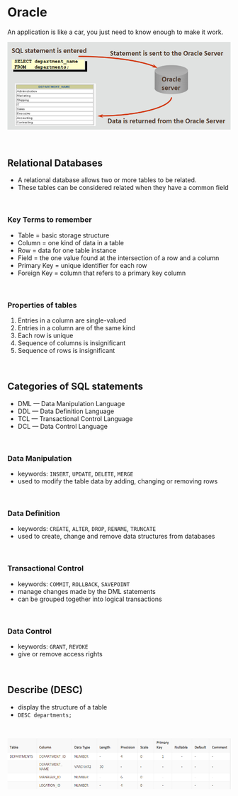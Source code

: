 # Oracle

An application is like a car, you just need to know enough to make it work.

![Image-01](./assets/Image-01.png)

<br>

## Relational Databases

- A relational database allows two or more tables to be related.
- These tables can be considered related when they have a common field

<br>

### Key Terms to remember
- Table = basic storage structure
- Column = one kind of data in a table
- Row  = data for one table instance
- Field  = the one value found at the intersection of a row and a column
- Primary Key = unique identifier for each row
- Foreign Key = column that refers to a primary key column

<br>

### Properties of tables
1. Entries in a column are single-valued
2. Entries in a column are of the same kind
3. Each row is unique
4. Sequence of columns is insignificant
5. Sequence of rows is insignificant

<br>

## Categories of SQL statements

- DML  —  Data Manipulation Language
- DDL  —  Data Definition Language
- TCL  —  Transactional Control Language
- DCL  —  Data Control Language

<br>

### Data Manipulation

- keywords: `INSERT`, `UPDATE`, `DELETE`, `MERGE`
- used to modify the table data by adding, changing or removing rows

<br>

### Data Definition

- keywords: `CREATE`, `ALTER`, `DROP`, `RENAME`, `TRUNCATE`
- used to create, change and remove data structures from databases

<br>

### Transactional Control

- keywords: `COMMIT`, `ROLLBACK`, `SAVEPOINT`
- manage changes made by the DML statements
- can be grouped together into logical transactions

<br>

### Data Control

- keywords: `GRANT`, `REVOKE`
- give or remove access rights

<br>

## Describe (DESC)

- display the structure of a table
- `DESC departments;`

<br>

![Image-01](./assets/Image-02.png)